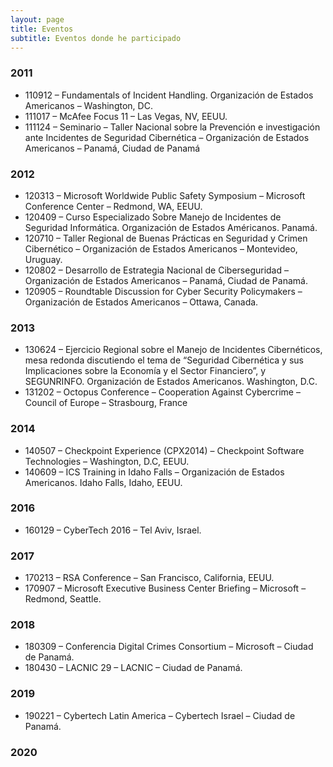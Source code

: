 ```yaml
---
layout: page
title: Eventos
subtitle: Eventos donde he participado
---
```


### 2011

* 110912 – Fundamentals of Incident Handling. Organización de Estados Americanos – Washington, DC.
* 111017 – McAfee Focus 11 – Las Vegas, NV, EEUU.
* 111124 – Seminario – Taller Nacional sobre la Prevención e investigación ante Incidentes de Seguridad Cibernética – Organización de Estados Americanos – Panamá, Ciudad de Panamá

### 2012

* 120313 – Microsoft Worldwide Public Safety Symposium – Microsoft Conference Center – Redmond, WA, EEUU.
* 120409 – Curso Especializado Sobre Manejo de Incidentes de Seguridad Informática. Organización de Estados Américanos. Panamá.
* 120710 – Taller Regional de Buenas Prácticas en Seguridad y Crimen Cibernético – Organización de Estados Americanos – Montevideo, Uruguay.
* 120802 – Desarrollo de Estrategia Nacional de Ciberseguridad – Organización de Estados Americanos – Panamá, Ciudad de Panamá.
* 120905 – Roundtable Discussion for Cyber Security Policymakers – Organización de Estados Americanos – Ottawa, Canada.

### 2013

* 130624 – Ejercicio Regional sobre el Manejo de Incidentes Cibernéticos, mesa redonda discutiendo el tema de “Seguridad Cibernética y sus Implicaciones sobre la Economía y el Sector Financiero”, y SEGUNRINFO. Organización de Estados Americanos. Washington, D.C.
* 131202 – Octopus Conference – Cooperation Against Cybercrime – Council of Europe – Strasbourg, France 

### 2014

* 140507 –  Checkpoint Experience (CPX2014) –  Checkpoint Software Technologies – Washington, D.C, EEUU.
* 140609 – ICS Training in Idaho Falls – Organización de Estados Americanos. Idaho Falls, Idaho, EEUU. 

### 2016

* 160129 – CyberTech 2016 – Tel Aviv, Israel.

### 2017

* 170213 – RSA Conference – San Francisco, California, EEUU.
* 170907 – Microsoft Executive Business Center Briefing – Microsoft – Redmond, Seattle.

### 2018

* 180309 – Conferencia Digital Crimes Consortium – Microsoft – Ciudad de Panamá. 
* 180430 – LACNIC 29 – LACNIC – Ciudad de Panamá. 

### 2019

* 190221 – Cybertech Latin America – Cybertech Israel – Ciudad de Panamá. 

### 2020